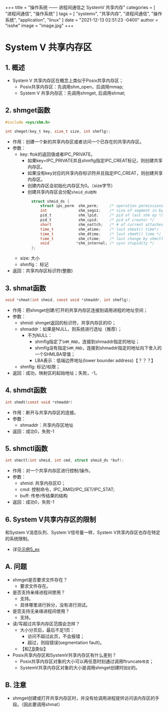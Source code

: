+++
title = "操作系统 —— 进程间通信之 SystemV 共享内存"
categories = [ "进程间通信", "操作系统" ]
tags = [ "systemv", "共享内存", "进程间通信", "操作系统", "application", "linux" ]
date = "2021-12-13 02:51:23 -0400"
author = "isshe"
image = "image.jpg"
+++


# System V 共享内存区


## 1. 概述
* System V 共享内存区在概念上类似于Posix共享内存区；
    * Posix共享内存区：先调用shm_open，后调用mmap;
    * System V 共享内存区：先调用shmget, 后调用shmat;

## 2. shmget函数
```c
#include <sys/shm.h>

int shmget(key_t key, size_t size, int shmflg);
```
* 作用：创建一个新的共享内存区或者访问一个已存在的共享内存区。
* 参数：
    * key: ftok的返回值或者IPC_PRIVATE。
        * 如果key=IPC_PRIVATE并且shmflg指定IPC_CREAT标记，则创建共享内存区。
        * 如果没有key对应的共享内存标识符并且指定IPC_CREAT，则创建共享内存区。
        * 创建内存区会初始化内存区为0。（size字节）
        * 创建共享内存区会分配`shmid_ds结构`
        ```c
             struct shmid_ds {
                 struct ipc_perm  shm_perm;     /* operation permissions */
                 int              shm_segsz;    /* size of segment in bytes */
                 pid_t            shm_lpid;     /* pid of last shm op */
                 pid_t            shm_cpid;     /* pid of creator */
                 short            shm_nattch;   /* # of current attaches */
                 time_t           shm_atime;    /* last shmat() time*/
                 time_t           shm_dtime;    /* last shmdt() time */
                 time_t           shm_ctime;    /* last change by shmctl() */
                 void            *shm_internal; /* sysv stupidity */
             };
        ```
    * size: 大小
    * shmflg： 标记
* 返回：共享内存区标识符(整数)

## 3. shmat函数
```c
void *shmat(int shmid, const void *shmaddr, int shmflg);
```
* 作用：把shmget创建/打开的共享内存区连接到调用进程的地址空间；
* 参数：
    * shmid: shmget返回的标识符，共享内存区的ID；
    * shmaddr：如果是NULL，则系统进行选址（推荐）；
        * 不为NULL：
            * shmflg指定了`SHM_RND`，连接到shmaddr指定的地址；
            * shmflg没有指定`SHM_RND`，连接到shmaddr指定的地址向下舍入的一个SHMLBA常值；
            * LBA表示：低端边界地址(lower bounder address)【？？？】
    * shmflg: 标记/权限；
* 返回：成功，映射区的起始地址；失败，-1。

## 4. shmdt函数
```c
int shmdt(const void *shmaddr)
```
* 作用：断开与共享内存区的连接。
* 参数：
    * shmaddr：共享内存区地址
* 返回：成功0，失败-1

## 5. shmctl函数
```c
int shmctl(int shmid, int cmd, struct shmid_ds *buf);
```
* 作用：对一个共享内存区进行控制/操作。
* 参数：
    * shmid: 共享内存区ID；
    * cmd: 控制命令，IPC_RMID/IPC_SET/IPC_STAT;
    * buff: 传参/传结果的结构
* 返回：成功0，失败-1

## 6. System V共享内存区的限制
和System V消息队列、System V信号量一样，System V共享内存区也存在特定的系统限制。
* 详见[示例5_ex](Examples/5_ex_svshm_limites.c)

## A. 问题
* shmget是否要求文件存在？
    * 要求文件存在。
* 是否支持亲缘进程间使用？
    * 支持。
    * 具体哪里进行拆分，没有进行测试。
* 是否支持无亲缘进程间使用？
    * 支持。
* 读/写超过共享内存区范围会怎样？
    * 大小分页后，最后不足1页：
        * 访问不超过此页，不会报错；
        * 超过，则段错误(segmentation fault)。
    * 【和[7.B](../7.共享内存区/Readme.md)类似】
* Posix共享内存区和SystemV共享内存区有什么差别？
    * Posix共享内存区对象的大小可以再任意时刻通过调用ftruncate`改变`；
    * SystemV共享内存区对象的大小是调用shmget创建时`固定`的。

## B. 注意
* shmget创建或打开共享内存区时，并没有给调用进程提供访问该内存区的手段。（因此要调用shmat）




